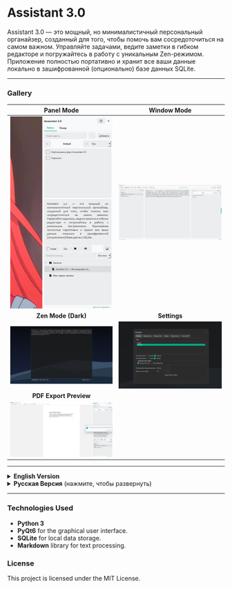 # Assistant 3.0

Assistant 3.0 — это мощный, но минималистичный персональный органайзер, созданный для того, чтобы помочь вам сосредоточиться на самом важном. Управляйте задачами, ведите заметки в гибком редакторе и погружайтесь в работу с уникальным Zen-режимом. Приложение полностью портативно и хранит все ваши данные локально в зашифрованной (опционально) базе данных SQLite.

---

### Gallery

| Panel Mode | Window Mode |
| :---: | :---: |
| ![Panel Mode](screenshots/1.ru.png) | ![Window Mode](screenshots/2.ru.png) |
| **Zen Mode (Dark)** | **Settings** |
| ![Zen Mode](screenshots/3.ru.png) | ![Settings](screenshots/5.ru.png) |
| **PDF Export Preview** |
| ![PDF Export](screenshots/pdf_export_preview.png) |

---

<details>
<summary><strong>English Version</strong></summary>

## Assistant 3.0

Assistant 3.0 is a powerful yet minimalistic personal organizer designed to help you focus on what matters most. Manage your tasks, take notes in a flexible editor, and dive deep into your work with the unique Zen Mode. The application is fully portable and stores all your data locally in an optionally encrypted SQLite database.

### Key Features

*   **Dual Interface**: Switch seamlessly between a compact side panel (`MainPopup`) and a full-featured windowed mode (`WindowMain`).
*   **Hierarchical Notes**: Organize your notes in a folder tree structure. Drag and drop to rearrange.
*   **Task Management**: Create multiple task lists, set priorities, and track your progress.
*   **Zen Mode**: An immersive, distraction-free writing environment with a procedurally generated dynamic background that changes with the light/dark theme.
*   **Markdown Support**: Write your notes using Markdown syntax and instantly preview the formatted output.
*   **Full Customization**: A comprehensive settings panel allows you to tweak everything:
    *   Themes (light/dark) and accent colors.
    *   Fonts, text sizes, alignment, and editor padding.
    *   Startup behavior (launch as a panel or a window).
    *   PDF export styles (fonts, margins, colors).
*   **Security**: Protect your data with an optional password. Includes a secure recovery system using security questions.
*   **Data Portability**:
    *   Export all your notes into a folder structure with `.md` files.
    *   Import notes from a folder structure or individual files.
    *   Export selected notes or folders to a single Markdown or PDF file.
*   **Backup System**: Automatic and manual backups of your entire database to prevent data loss.
*   **Multilingual**: Fully localized for English and Russian.

### Getting Started

1.  Download the latest release from the [Releases](https://github.com/Rintaru123/myassistant3.0/releases) page.
2.  Unzip the archive.
3.  Run `MyAssistant.exe`.

The application is portable. You can run it from any folder or a USB drive.

</details>

<details>
<summary><strong>Русская Версия</strong> (нажмите, чтобы развернуть)</summary>

## Ассистент 3.0

Ассистент 3.0 — это мощный, но минималистичный персональный органайзер, созданный, чтобы помочь вам сосредоточиться на самом важном. Управляйте задачами, ведите заметки в гибком редакторе и погружайтесь в работу с уникальным Zen-режимом. Приложение полностью портативно и хранит все ваши данные локально в зашифрованной (опционально) базе данных SQLite.

### Ключевые возможности

*   **Два режима интерфейса**: Легко переключайтесь между компактной боковой панелью (`MainPopup`) и полнофункциональным оконным режимом (`WindowMain`).
*   **Иерархические заметки**: Организуйте ваши записи в виде дерева папок. Перетаскивайте элементы для удобной сортировки.
*   **Управление задачами**: Создавайте несколько списков задач, устанавливайте приоритеты и отслеживайте свой прогресс.
*   **Zen-режим**: Иммерсивное, свободное от отвлекающих факторов окружение для письма с уникальным процедурно генерируемым фоном, который меняется вместе со светлой/темной темой.
*   **Поддержка Markdown**: Пишите заметки, используя синтаксис Markdown, и мгновенно просматривайте отформатированный результат.
*   **Полная кастомизация**: Обширная панель настроек позволяет тонко настроить все аспекты программы:
    *   Темы (светлая/темная) и акцентные цвета.
    *   Шрифты, размеры текста, выравнивание и отступы в редакторе.
    *   Поведение при запуске (открывать как панель или как окно).
    *   Стили экспорта в PDF (шрифты, поля, цвета).
*   **Безопасность**: Защитите ваши данные с помощью опционального пароля. Включает безопасную систему восстановления доступа через контрольные вопросы.
*   **Портативность данных**:
    *   Экспортируйте все заметки в виде структуры папок с `.md` файлами.
    *   Импортируйте заметки из структуры папок или отдельных файлов.
    *   Экспортируйте выбранные заметки или папки в единый Markdown или PDF файл.
*   **Система бэкапов**: Автоматическое и ручное создание резервных копий всей вашей базы данных для предотвращения потери информации.
*   **Многоязычность**: Полная локализация на русский и английский языки.

### Начало работы

1.  Скачайте последнюю версию со страницы [Релизов](https://github.com/Rintaru123/myassistant3.0/releases).
2.  Распакуйте архив.
3.  Запустите `MyAssistant.exe`.

Приложение является портативным. Вы можете запускать его из любой папки или с USB-накопителя.

</details>

---

### Technologies Used

*   **Python 3**
*   **PyQt6** for the graphical user interface.
*   **SQLite** for local data storage.
*   **Markdown** library for text processing.

### License

This project is licensed under the MIT License.
